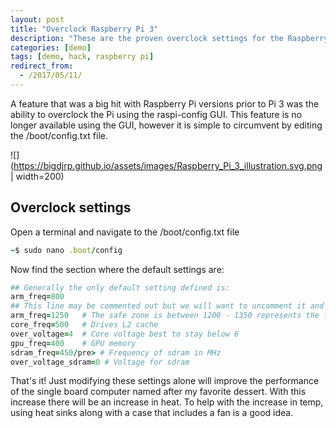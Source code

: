 ```yaml
---
layout: post
title: "Overclock Raspberry Pi 3"
description: "These are the proven overclock settings for the Raspberry Pi 3"
categories: [demo]
tags: [demo, hack, raspberry pi]
redirect_from:
  - /2017/05/11/
---
```

A feature that was a big hit with Raspberry Pi versions prior to Pi 3 was the ability to overclock the Pi using the raspi-config GUI. This feature is no longer available using the GUI, however it is simple to circumvent by editing the /boot/config.txt file.

![](https://bigdjrp.github.io/assets/images/Raspberry_Pi_3_illustration.svg.png | width=200)

## Overclock settings
Open a terminal and navigate to the /boot/config.txt file
~~~ ruby
~$ sudo nano .boot/config
~~~
Now find the section where the default settings are:
~~~ ruby
## Generally the only default setting defined is:
arm_freq=800
## This line may be commented out but we will want to uncomment it and modify it to:
arm_freq=1250   # The safe zone is between 1200 - 1350 represents the frequency of ARM in MHz
core_freq=500   # Drives L2 cache
over_voltage=4  # Core voltage best to stay below 6
gpu_freq=400    # GPU memory
sdram_freq=450/pre> # Frequency of sdram in MHz
over_voltage_sdram=0 # Voltage for sdram
~~~
That's it! Just modifying these settings alone will improve the performance of the single board computer named after my favorite dessert. With this increase there will be an increase in heat. To help with the increase in temp, using heat sinks along with a case that includes a fan is a good idea.
